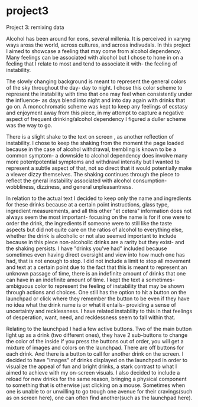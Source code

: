 # project3
Project 3: remixing data

Alcohol has been around for eons, several millenia. It is perceived in varyng ways aross the world, across cultures, and across indivudals. In this project I aimed to showcase a feeling that may come from alcohol dependency. Many feelings can be associated with alcohol but I chose to hone in on a feeling that I relate to most and tend to associate it with- the feeling of instability.

The slowly changing background is meant to represent the general colors of the sky throughout the day- day to night. I chose this color scheme to represent the instability with time that one may feel when consistently under the influence- as days blend into night and into day again with drinks that go on. A monochromatic scheme was kept to keep any feelings of ecstasy and enjoyment away from this piece, in my attempt to capture a negative aspect of frequent drinking/alcohol dependency I figured a duller scheme was the way to go.

There is a slight shake to the text on screen , as another reflection of instability. I chose to keep the shaking from the moment the page loaded because in the case of alcohol withdrawal, trembling is known to be a common symptom- a downside to alcohol dependency does involve many more potentpotential symptoms and withdrawl intensity but I wanted to represent a subtle aspect of that, not so direct that it would potentially make a viewer dizzy themselves. The shaking continues through the piece to reflect the gneral instability associated with alcohol consumption- wobbliness, dizziness, and general unpleasantness.

In relation to the actual text I decided to keep only the name and ingredients for these drinks because at a certain point instructions, glass type, ingredient measurements, and all this other "et cetera" information does not always seem the most important- focusing on the name is for if one were to order the drink, the ingredients if someone were to still like the taste aspects but did not quite care on the ratios of alcohol to everything else, whether the drink is alcoholic or not also seemed important to include because in this piece  non-alcoholic drinks are a rarity but they exist- and the shaking persists. I have "drinks you've had" included because sometimes even having direct oversight and view into how much one has had, that is not enough to stop. I did not include a limit to stop all movement and text at a certain point due to the fact that this is meant to represent an unknown passage of time, there is an indefinite amount of drinks that one can have in an indefinite amount of time. I kept the text a sometimes-ambiguous color to represent the feeling of instability that may be shown through actions and choices. One still has the option to hit a button on the launchpad or click where they remember the button to be even if they have no idea what the drink name is or what it entails- providing a sense of uncertainty and recklessness. I have related instability to this in that feelings of desperation, want, need, and recklessness seem to fall within that.

Relating to the launchpad I had a few active buttons. Two of the main button light up as a drink (two different ones), they have 2 sub-buttons to change the color of the inside if you press the buttons out of order, you will get a mixture of images and colors on the launchpad. There are off buttons for each drink. And there is a button to call for another drink on the screen. I decided to have "images" of drinks displayed on the launchpad in order to visualize the appeal of fun and bright drinks, a stark contrast to what I aimed to achieve with my on-screen visuals. I also decided to include a reload for new drinks for the same reason, bringing a physical component to something that is otherwise just clicking on a mouse. Sometimes when one is unable to or unwilling to go trough one avenue for their cravings(such as on screen here), one can often find another(such as the launchpad here).